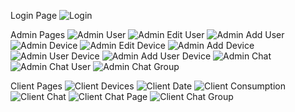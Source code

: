 Login Page
![Login](https://github.com/RazvanB12/Energy-management/assets/92223898/171dec76-fd7a-42bf-99de-c18906fab5c9)

Admin Pages
![Admin User](https://github.com/RazvanB12/Energy-management/assets/92223898/24643fc2-e5f0-4b3d-85c3-2490effec285)
![Admin Edit User](https://github.com/RazvanB12/Energy-management/assets/92223898/4236aac5-9eab-4dc0-9301-9cf6f277ecd7)
![Admin Add User](https://github.com/RazvanB12/Energy-management/assets/92223898/1cc2ae31-c518-4ddf-8df9-9766c3a763e7)
![Admin Device](https://github.com/RazvanB12/Energy-management/assets/92223898/c0a9a934-237c-4aa2-9636-10b16cfffa64)
![Admin Edit Device](https://github.com/RazvanB12/Energy-management/assets/92223898/ebb6103c-1dea-43fb-99aa-38ec451f4ff9)
![Admin Add Device](https://github.com/RazvanB12/Energy-management/assets/92223898/8a829e06-478f-4bab-8653-5e5203d928da)
![Admin User Device](https://github.com/RazvanB12/Energy-management/assets/92223898/560de191-5e10-4532-b767-42ebd059dbe7)
![Admin Add User Device](https://github.com/RazvanB12/Energy-management/assets/92223898/351c43ca-68fb-4c58-8f31-f9fc0936ec2c)
![Admin Chat](https://github.com/RazvanB12/Energy-management/assets/92223898/595f94c1-fa7d-48f1-9015-1fa52e4d1362)
![Admin Chat User](https://github.com/RazvanB12/Energy-management/assets/92223898/6acd9e5b-2d13-43f4-ba79-9d6b27aff3a5)
![Admin Chat Group](https://github.com/RazvanB12/Energy-management/assets/92223898/be62998a-b725-42d2-9b8e-233143bfb32d)

Client Pages
![Client Devices](https://github.com/RazvanB12/Energy-management/assets/92223898/b4e638af-282e-4e1f-ab09-d664d9cbf1cd)
![Client Date](https://github.com/RazvanB12/Energy-management/assets/92223898/4a66e6e3-1878-4bc1-b13c-7c6dc2fcbf35)
![Client Consumption](https://github.com/RazvanB12/Energy-management/assets/92223898/9e753222-2ff8-446e-b70d-ce2e812b4316)
![Client Chat](https://github.com/RazvanB12/Energy-management/assets/92223898/94cd56de-b780-4f03-bd29-2f56beaefa11)
![Client Chat Page](https://github.com/RazvanB12/Energy-management/assets/92223898/3259494f-d5f8-41f9-b852-0a2b659ab478)
![Client Chat Group](https://github.com/RazvanB12/Energy-management/assets/92223898/9b8aa311-108f-4117-97c4-9b7b19b64d55)
